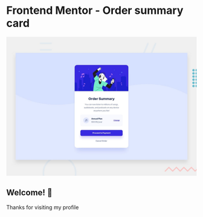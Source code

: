 # Frontend Mentor - Order summary card

![Design preview for the Order summary card coding challenge](./design/desktop-preview.jpg)

## Welcome! 👋

Thanks for visiting my profile

